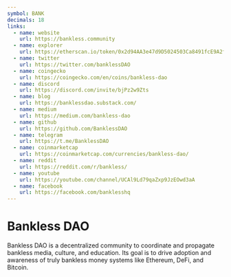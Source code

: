 ```yaml
---
symbol: BANK
decimals: 18
links:
  - name: website
    url: https://bankless.community
  - name: explorer
    url: https://etherscan.io/token/0x2d94AA3e47d9D5024503Ca8491fcE9A2fB4DA198
  - name: twitter
    url: https://twitter.com/banklessDAO
  - name: coingecko
    url: https://coingecko.com/en/coins/bankless-dao
  - name: discord
    url: https://discord.com/invite/bjPz2w9Zts
  - name: blog
    url: https://banklessdao.substack.com/
  - name: medium
    url: https://medium.com/bankless-dao
  - name: github
    url: https://github.com/BanklessDAO
  - name: telegram
    url: https://t.me/BanklessDAO
  - name: coinmarketcap
    url: https://coinmarketcap.com/currencies/bankless-dao/
  - name: reddit
    url: https://reddit.com/r/bankless/
  - name: youtube
    url: https://youtube.com/channel/UCAl9Ld79qaZxp9JzEOwd3aA
  - name: facebook
    url: https://facebook.com/banklesshq
---
```


# Bankless DAO

Bankless DAO is a decentralized community to coordinate and propagate bankless media, culture, and education. Its goal is to drive adoption and awareness of truly bankless money systems like Ethereum, DeFi, and Bitcoin.
